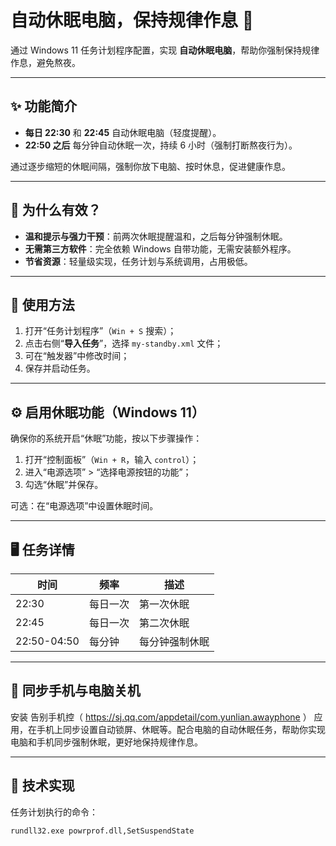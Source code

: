 # 自动休眠电脑，保持规律作息 🛌

通过 Windows 11 任务计划程序配置，实现 **自动休眠电脑**，帮助你强制保持规律作息，避免熬夜。

---

## ✨ 功能简介

- **每日 22:30** 和 **22:45** 自动休眠电脑（轻度提醒）。
- **22:50 之后** 每分钟自动休眠一次，持续 6 小时（强制打断熬夜行为）。

通过逐步缩短的休眠间隔，强制你放下电脑、按时休息，促进健康作息。

---

## 🧠 为什么有效？

- **温和提示与强力干预**：前两次休眠提醒温和，之后每分钟强制休眠。
- **无需第三方软件**：完全依赖 Windows 自带功能，无需安装额外程序。
- **节省资源**：轻量级实现，任务计划与系统调用，占用极低。

---

## 🔧 使用方法

1. 打开“任务计划程序”（`Win + S` 搜索）；
2. 点击右侧“**导入任务**”，选择 `my-standby.xml` 文件；
3. 可在“触发器”中修改时间；
4. 保存并启动任务。

---

## ⚙️ 启用休眠功能（Windows 11）

确保你的系统开启“休眠”功能，按以下步骤操作：

1. 打开“控制面板”（`Win + R`，输入 `control`）；
2. 进入“电源选项” > “选择电源按钮的功能”；
3. 勾选“休眠”并保存。

可选：在“电源选项”中设置休眠时间。

---

## 🖥️ 任务详情

| 时间       | 频率       | 描述               |
|------------|------------|--------------------|
| 22:30      | 每日一次   | 第一次休眠         |
| 22:45      | 每日一次   | 第二次休眠         |
| 22:50-04:50| 每分钟     | 每分钟强制休眠     |

---
## 📱 同步手机与电脑关机
安装 告别手机控（ https://sj.qq.com/appdetail/com.yunlian.awayphone ） 应用，在手机上同步设置自动锁屏、休眠等。配合电脑的自动休眠任务，帮助你实现 电脑和手机同步强制休眠，更好地保持规律作息。

---
## 📄 技术实现

任务计划执行的命令：

```bat
rundll32.exe powrprof.dll,SetSuspendState
